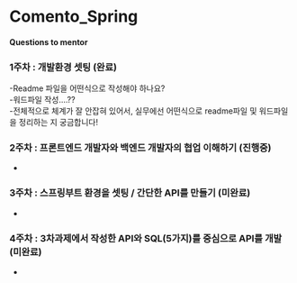 # Comento_Spring

  
#### Questions to mentor
### 1주차 : 개발환경 셋팅 (완료)  
-Readme 파일을 어떤식으로 작성해야 하나요?    
-워드파일 작성....??  
-전체적으로 체계가 잘 안잡혀 있어서, 실무에선 어떤식으로 readme파일 및 워드파일을 정리하는 지 궁금합니다!   
  
### 2주차 : 프론트엔드 개발자와 백엔드 개발자의 협업 이해하기 (진행중)  
-  
  
  
### 3주차 : 스프링부트 환경을 셋팅 / 간단한 API를 만들기 (미완료)  
-  
  
  
### 4주차 : 3차과제에서 작성한 API와 SQL(5가지)를 중심으로 API를 개발 (미완료)  
-  
   
    
